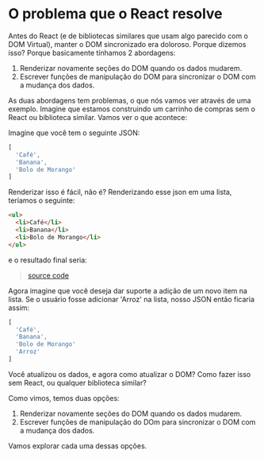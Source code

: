 # O problema que o React resolve

Antes do React (e de bibliotecas similares que usam algo parecido com o DOM Virtual), manter o DOM sincronizado era doloroso. Porque dizemos isso? Porque basicamente tínhamos 2 abordagens:

1. Renderizar novamente seções do DOM quando os dados mudarem.
2. Escrever funções de manipulação do DOM para sincronizar o DOM com a mudança dos dados.

As duas abordagens tem problemas, o que nós vamos ver através de uma exemplo. Imagine que estamos construindo um 
carrinho de compras sem o React ou biblioteca similar. Vamos ver o que acontece: 

Imagine que você tem o seguinte JSON:

```javascript
[
  'Café',
  'Banana',
  'Bolo de Morango'
]
```

Renderizar isso é fácil, não é? Renderizando esse json em uma lista, teríamos o seguinte:

```html
<ul>
  <li>Café</li>
  <li>Banana</li>
  <li>Bolo de Morango</li>
</ul>
```

e o resultado final seria:

> [source code](https://jsfiddle.net/skillo/e2w540n6/#tabs=html,result)

Agora imagine que você deseja dar suporte a adição de um novo item na lista. 
Se o usuário fosse adicionar 'Arroz' na lista, nosso JSON então ficaria assim: 

```javascript
[
  'Café',
  'Banana',
  'Bolo de Morango'
  'Arroz'
]
```

Você atualizou os dados, e agora como atualizar o DOM? Como fazer isso sem React, ou qualquer biblioteca similar? 

Como vimos, temos duas opções:

1. Renderizar novamente seções do DOM quando os dados mudarem.
2. Escrever funções de manipulação do DOm para sincronizar o DOM com a mudança dos dados.

Vamos explorar cada uma dessas opções.
